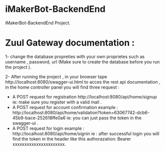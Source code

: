 # iMakerBot-BackendEnd
iMakerBot-BackendEnd Project.


# Zuul Gateway documentation :
1- change the database propreties with your own proprietes such as username , password, url (Make sure to create the database before you run the project ).

2- After running the project , in your browser tape http://localhost:8080/swagger-ui.html to acces the rest api documentation , in the home controller panel you will find three request :
  - A POST request for registration  http://localhost:8080/api/home/signup ie: make sure you register      with a valid mail .
  - A POST request for account confirmation example : http://localhost:8080/api/home/validation?token=63067742-dcb6-45b9-bace-252618ffe0a6 ie: you can just pass the token in the swagger-ui .
  - A POST request for login example :  http://localhost:8080/api/home/signin ie : after successful login you will find the token in the header like this authorazation: Bearer xxxxxxxxxxxxxxxxxxxxxx.   
